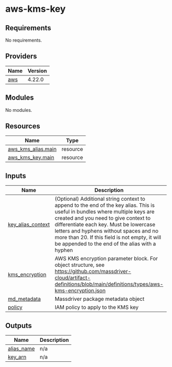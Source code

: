 # aws-kms-key

<!-- BEGINNING OF PRE-COMMIT-TERRAFORM DOCS HOOK -->
## Requirements

No requirements.

## Providers

| Name | Version |
|------|---------|
| <a name="provider_aws"></a> [aws](#provider\_aws) | 4.22.0 |

## Modules

No modules.

## Resources

| Name | Type |
|------|------|
| [aws_kms_alias.main](https://registry.terraform.io/providers/hashicorp/aws/latest/docs/resources/kms_alias) | resource |
| [aws_kms_key.main](https://registry.terraform.io/providers/hashicorp/aws/latest/docs/resources/kms_key) | resource |

## Inputs

| Name | Description | Type | Default | Required |
|------|-------------|------|---------|:--------:|
| <a name="input_key_alias_context"></a> [key\_alias\_context](#input\_key\_alias\_context) | (Optional) Additional string context to append to the end of the key alias. This is useful in bundles where multiple keys are created and you need to give context to differentiate each key. Must be lowercase letters and hyphens without spaces and no more than 20. If this field is not empty, it will be appended to the end of the alias with a hyphen | `string` | `""` | no |
| <a name="input_kms_encryption"></a> [kms\_encryption](#input\_kms\_encryption) | AWS KMS encryption parameter block. For object structure, see https://github.com/massdriver-cloud/artifact-definitions/blob/main/definitions/types/aws-kms-encryption.json | `any` | n/a | yes |
| <a name="input_md_metadata"></a> [md\_metadata](#input\_md\_metadata) | Massdriver package metadata object | `any` | n/a | yes |
| <a name="input_policy"></a> [policy](#input\_policy) | IAM policy to apply to the KMS key | `string` | n/a | yes |

## Outputs

| Name | Description |
|------|-------------|
| <a name="output_alias_name"></a> [alias\_name](#output\_alias\_name) | n/a |
| <a name="output_key_arn"></a> [key\_arn](#output\_key\_arn) | n/a |
<!-- END OF PRE-COMMIT-TERRAFORM DOCS HOOK -->
